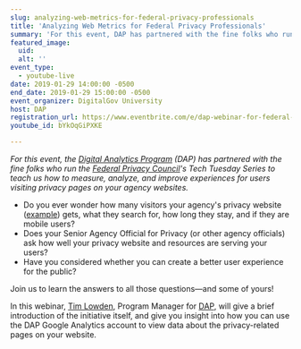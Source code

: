 ```yaml
---
slug: analyzing-web-metrics-for-federal-privacy-professionals
title: 'Analyzing Web Metrics for Federal Privacy Professionals'
summary: 'For this event, DAP has partnered with the fine folks who run the Federal Privacy Council&#39;s Tech Tuesday Series to teach us how to measure, analyze, and improve experiences for users visiting privacy pages on your agency websites&#46;'
featured_image: 
  uid: 
  alt: ''
event_type: 
  - youtube-live
date: 2019-01-29 14:00:00 -0500
end_date: 2019-01-29 15:00:00 -0500
event_organizer: DigitalGov University
host: DAP
registration_url: https://www.eventbrite.com/e/dap-webinar-for-federal-privacy-professionals-registration-53600065238
youtube_id: bYkOqGiPXKE

---
```


_For this event, the [Digital Analytics Program](https://digital.gov/dap/) (DAP) has partnered with the fine folks who run the [Federal Privacy Council](https://www.fpc.gov/)'s Tech Tuesday Series to teach us how to measure, analyze, and improve experiences for users visiting privacy pages on your agency websites._ 

* Do you ever wonder how many visitors your agency's privacy website ([example](https://www.gsa.gov/reference/gsa-privacy-program)) gets, what they search for, how long they stay, and if they are mobile users? 
* Does your Senior Agency Official for Privacy (or other agency officials) ask how well your privacy website and resources are serving your users? 
* Have you considered whether you can create a better user experience for the public?

Join us to learn the answers to all those questions&mdash;and some of yours!

In this webinar, [Tim Lowden](https://digital.gov/authors/tlowden/), Program Manager for [DAP](https://digital.gov/dap/), will give a brief introduction of the initiative itself, and give you insight into how you can use the DAP Google Analytics account to view data about the privacy-related pages on your website. 
